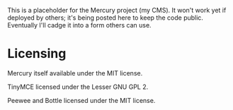 This is a placeholder for the Mercury project (my CMS). It won't work yet if deployed by others; it's being posted here to keep the code public. Eventually I'll cadge it into a form others can use.

# Licensing

Mercury itself available under the MIT license.

TinyMCE licensed under the Lesser GNU GPL 2.

Peewee and Bottle licensed under the MIT license.

